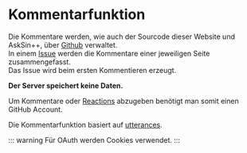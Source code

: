 # Kommentarfunktion

Die Kommentare werden, wie auch der Sourcode dieser Website und AskSin++, über 
[Github](https://github.com) verwaltet.  
In einem [Issue](https://github.com/AskSinPP/asksinpp-web/issues) werden die Kommentare
einer jeweiligen Seite zusammengefasst.  
Das Issue wird beim ersten Kommentieren erzeugt.

**Der Server speichert keine Daten.** 

Um Kommentare oder 
[Reactions](https://github.blog/2016-03-10-add-reactions-to-pull-requests-issues-and-comments/)
abzugeben benötigt man somit einen GitHub Account.

Die Kommentarfunktion basiert auf [utterances](https://utteranc.es/).

::: warning
Für OAuth werden Cookies verwendet.
:::

